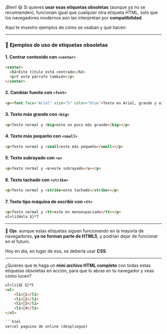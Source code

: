 ¡Bien! 😃
Si quieres **usar esas etiquetas obsoletas** (aunque ya no se recomienden), funcionan igual que cualquier otra etiqueta HTML, solo que los navegadores modernos aún las interpretan por **compatibilidad**.

Aquí te muestro ejemplos de cómo se usaban y qué hacen:

---

### 📌 Ejemplos de uso de etiquetas obsoletas

#### 1. **Centrar contenido con `<center>`**

```html
<center>
  <h2>Este título está centrado</h2>
  <p>Y este párrafo también</p>
</center>
```

#### 2. **Cambiar fuente con `<font>`**

```html
<p><font face="Arial" size="5" color="blue">Texto en Arial, grande y azul</font></p>
```

#### 3. **Texto más grande con `<big>`**

```html
<p>Texto normal y <big>este un poco más grande</big></p>
```

#### 4. **Texto más pequeño con `<small>`**

```html
<p>Texto normal y <small>este más pequeño</small></p>
```

#### 5. **Texto subrayado con `<u>`**

```html
<p>Texto normal y <u>este subrayado</u></p>
```

#### 6. **Texto tachado con `<strike>`**

```html
<p>Texto normal y <strike>este tachado</strike></p>
```

#### 7. **Texto tipo máquina de escribir con `<tt>`**

```html
<p>Texto normal y <tt>este en monoespaciado</tt></p>
ul>li{Hola $}*7
```

---

🔎 **Ojo**: aunque estas etiquetas siguen funcionando en la mayoría de navegadores, **ya no forman parte de HTML5**, y podrían dejar de funcionar en el futuro.

Hoy en día, en lugar de eso, se debería usar **CSS**.

---

¿Quieres que te haga un **mini archivo HTML completo** con todas estas etiquetas obsoletas en acción, para que lo abras en tu navegador y veas cómo lucen?

```html
ul>li{😄 $}*5
<ul>
    <li>🦕1</li>
    <li>🦕2</li>
    <li>🦕3</li>
    <li>🦕4</li>
</ul>

```html
vercel paguina de online (despliegue)